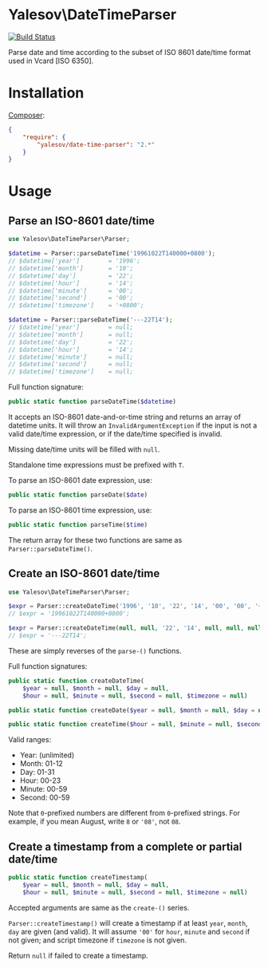 # Yalesov\DateTimeParser

[![Build Status](https://secure.travis-ci.org/yalesov/date-time-parser.png)](http://travis-ci.org/yalesov/date-time-parser)

Parse date and time according to the subset of ISO 8601 date/time format used in Vcard [ISO 6350].

# Installation

[Composer](http://getcomposer.org/):

```json
{
    "require": {
        "yalesov/date-time-parser": "2.*"
    }
}
```

# Usage

## Parse an ISO-8601 date/time

```php
use Yalesov\DateTimeParser\Parser;

$datetime = Parser::parseDateTime('19961022T140000+0800');
// $datetime['year']        = '1996';
// $datetime['month']       = '10';
// $datetime['day']         = '22';
// $datetime['hour']        = '14';
// $datetime['minute']      = '00';
// $datetime['second']      = '00';
// $datetime['timezone']    = '+0800';

$datetime = Parser::parseDateTime('---22T14');
// $datetime['year']        = null;
// $datetime['month']       = null;
// $datetime['day']         = '22';
// $datetime['hour']        = '14';
// $datetime['minute']      = null;
// $datetime['second']      = null;
// $datetime['timezone']    = null;
```

Full function signature:

```php
public static function parseDateTime($datetime)
```

It accepts an ISO-8601 date-and-or-time string and returns an array of datetime units. It will throw an `InvalidArgumentException` if the input is not a valid date/time expression, or if the date/time specified is invalid.

Missing date/time units will be filled with `null`.

Standalone time expressions must be prefixed with `T`.

To parse an ISO-8601 date expression, use:

```php
public static function parseDate($date)
```

To parse an ISO-8601 time expression, use:

```php
public static function parseTime($time)
```

The return array for these two functions are same as `Parser::parseDateTime()`.

## Create an ISO-8601 date/time

```php
use Yalesov\DateTimeParser\Parser;

$expr = Parser::createDateTime('1996', '10', '22', '14', '00', '00', '+0800');
// $expr = '19961022T140000+0800';

$expr = Parser::createDateTime(null, null, '22', '14', null, null, null);
// $expr = '---22T14';
```

These are simply reverses of the `parse-()` functions.

Full function signatures:

```php
public static function createDateTime(
    $year = null, $month = null, $day = null,
    $hour = null, $minute = null, $second = null, $timezone = null)
```

```php
public static function createDate($year = null, $month = null, $day = null)
```

```php
public static function createTime($hour = null, $minute = null, $second = null, $timezone = null)
```

Valid ranges:

- Year: (unlimited)
- Month: 01-12
- Day: 01-31
- Hour: 00-23
- Minute: 00-59
- Second: 00-59

Note that `0`-prefixed numbers are different from `0`-prefixed strings. For example, if you mean August, write `8` or `'08'`, not `08`.

## Create a timestamp from a complete or partial date/time

```php
public static function createTimestamp(
    $year = null, $month = null, $day = null,
    $hour = null, $minute = null, $second = null, $timezone = null)
```

Accepted arguments are same as the `create-()` series.

`Parser::createTimestamp()` will create a timestamp if at least `year`, `month`, `day` are given (and valid). It will assume `'00'` for `hour`, `minute` and `second` if not given; and script timezone if `timezone` is not given.

Return `null` if failed to create a timestamp.
